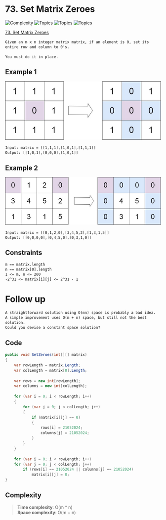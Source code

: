 # 73. Set Matrix Zeroes

![Complexity](https://img.shields.io/badge/medium-yellow)
![Topics](https://img.shields.io/badge/array-blue)
![Topics](https://img.shields.io/badge/hash_table-blue)
![Topics](https://img.shields.io/badge/matrix-blue)

[73. Set Matrix Zeroes](https://leetcode.com/problems/set-matrix-zeroes/description/?envType=daily-question&envId=2025-05-21)

```
Given an m x n integer matrix matrix, if an element is 0, set its entire row and column to 0's.

You must do it in place.
```

## Example 1

![png](Resources/73_1.jpg)

```
Input: matrix = [[1,1,1],[1,0,1],[1,1,1]]
Output: [[1,0,1],[0,0,0],[1,0,1]]
```

## Example 2

![png](Resources/73_2.jpg)

```
Input: matrix = [[0,1,2,0],[3,4,5,2],[1,3,1,5]]
Output: [[0,0,0,0],[0,4,5,0],[0,3,1,0]]
```

## Constraints

```
m == matrix.length
n == matrix[0].length
1 <= m, n <= 200
-2^31 <= matrix[i][j] <= 2^31 - 1
```

# Follow up

```
A straightforward solution using O(mn) space is probably a bad idea.
A simple improvement uses O(m + n) space, but still not the best solution.
Could you devise a constant space solution?
```

## Code

```csharp
public void SetZeroes(int[][] matrix)
{
    var rowLength = matrix.Length;
    var colLength = matrix[0].Length;

    var rows = new int[rowLength];
    var columns = new int[colLength];

    for (var i = 0; i < rowLength; i++)
    {
        for (var j = 0; j < colLength; j++)
        {
            if (matrix[i][j] == 0)
            {
                rows[i] = 21052024;
                columns[j] = 21052024;
            }
        }
    }

    for (var i = 0; i < rowLength; i++)
    for (var j = 0; j < colLength; j++)
        if (rows[i] == 21052024 || columns[j] == 21052024)
            matrix[i][j] = 0;
}
```

## Complexity

> **Time complexity**: O(m * n)  
> **Space complexity**: O(m + n)